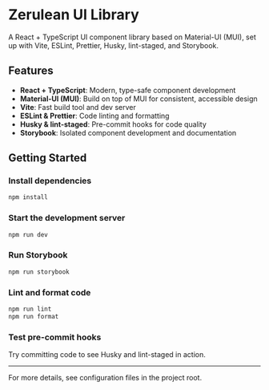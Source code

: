 # Zerulean UI Library

A React + TypeScript UI component library based on Material-UI (MUI), set up with Vite, ESLint, Prettier, Husky, lint-staged, and Storybook.

## Features
- **React + TypeScript**: Modern, type-safe component development
- **Material-UI (MUI)**: Build on top of MUI for consistent, accessible design
- **Vite**: Fast build tool and dev server
- **ESLint & Prettier**: Code linting and formatting
- **Husky & lint-staged**: Pre-commit hooks for code quality
- **Storybook**: Isolated component development and documentation

## Getting Started

### Install dependencies
```sh
npm install
```

### Start the development server
```sh
npm run dev
```

### Run Storybook
```sh
npm run storybook
```

### Lint and format code
```sh
npm run lint
npm run format
```

### Test pre-commit hooks
Try committing code to see Husky and lint-staged in action.

---

For more details, see configuration files in the project root.
